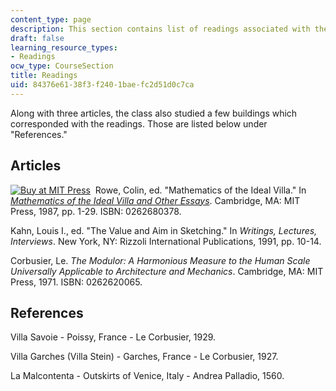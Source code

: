```yaml
---
content_type: page
description: This section contains list of readings associated with the course material.
draft: false
learning_resource_types:
- Readings
ocw_type: CourseSection
title: Readings
uid: 84376e61-38f3-f240-1bae-fc2d51d0c7ca
---
```

Along with three articles, the class also studied a few buildings which corresponded with the readings. Those are listed below under "References."

## Articles

[![Buy at MIT Press](/images/mp_logo.gif)](https://mitpress.mit.edu/books/mathematics-ideal-villa-and-other-essays)  Rowe, Colin, ed. "Mathematics of the Ideal Villa." In [*Mathematics of the Ideal Villa and Other Essays*](https://mitpress.mit.edu/books/mathematics-ideal-villa-and-other-essays). Cambridge, MA: MIT Press, 1987, pp. 1-29. ISBN: 0262680378.

Kahn, Louis I., ed. "The Value and Aim in Sketching." In *Writings, Lectures, Interviews*. New York, NY: Rizzoli International Publications, 1991, pp. 10-14.

Corbusier, Le. *The Modulor: A Harmonious Measure to the Human Scale Universally Applicable to Architecture and Mechanics*. Cambridge, MA: MIT Press, 1971. ISBN: 0262620065.

## References

Villa Savoie - Poissy, France - Le Corbusier, 1929.

Villa Garches (Villa Stein) - Garches, France - Le Corbusier, 1927.

La Malcontenta - Outskirts of Venice, Italy - Andrea Palladio, 1560.